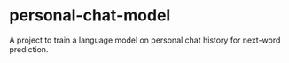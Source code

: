 # personal-chat-model
A project to train a language model on personal chat history for next-word prediction.
